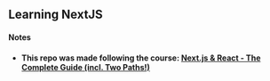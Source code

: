 <h2>Learning NextJS</h2>

<h4>Notes<h4>

-   This repo was made following the course: [Next.js & React - The Complete Guide (incl. Two Paths!)](https://www.udemy.com/course/nextjs-react-the-complete-guide/)
